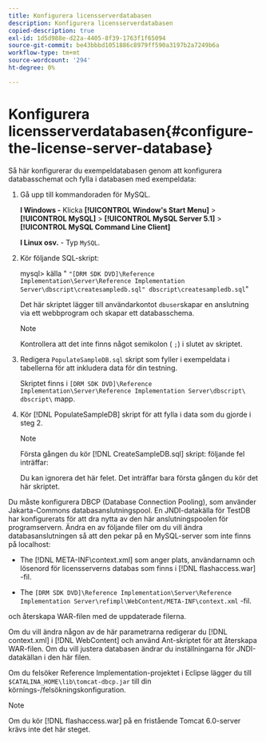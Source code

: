 ```yaml
---
title: Konfigurera licensserverdatabasen
description: Konfigurera licensserverdatabasen
copied-description: true
exl-id: 1d5d988e-d22a-4405-8f39-1763f1f65094
source-git-commit: be43bbbd1051886c8979ff590a3197b2a7249b6a
workflow-type: tm+mt
source-wordcount: '294'
ht-degree: 0%

---
```


# Konfigurera licensserverdatabasen{#configure-the-license-server-database}

Så här konfigurerar du exempeldatabasen genom att konfigurera databasschemat och fylla i databasen med exempeldata:

1. Gå upp till kommandoraden för MySQL.

   **I Windows -** Klicka  **[!UICONTROL Window's Start Menu]** > **[!UICONTROL MySQL]** > **[!UICONTROL MySQL Server 5.1]** > **[!UICONTROL MySQL Command Line Client]**

   **I Linux osv.** - Typ `MySQL`.

1. Kör följande SQL-skript:

   mysql> källa &quot; `"[DRM SDK DVD]\Reference Implementation\Server\Reference Implementation Server\dbscript\createsampledb.sql" dbscript\createsampledb.sql`&quot;

   Det här skriptet lägger till användarkontot `dbuser`skapar en anslutning via ett webbprogram och skapar ett databasschema.

   >[!NOTE]
   >
   >Kontrollera att det inte finns något semikolon ( `;`) i slutet av skriptet.

1. Redigera `PopulateSampleDB.sql` skript som fyller i exempeldata i tabellerna för att inkludera data för din testning.

   Skriptet finns i `[DRM SDK DVD]\Reference Implementation\Server\Reference Implementation Server\dbscript\ dbscript\` mapp.
1. Kör [!DNL PopulateSampleDB] skript för att fylla i data som du gjorde i steg 2.

   >[!NOTE]
   >
   >Första gången du kör [!DNL CreateSampleDB.sql] skript: följande fel inträffar:

   Du kan ignorera det här felet. Det inträffar bara första gången du kör det här skriptet.

Du måste konfigurera DBCP (Database Connection Pooling), som använder Jakarta-Commons databasanslutningspool. En JNDI-datakälla för TestDB har konfigurerats för att dra nytta av den här anslutningspoolen för programservern. Ändra en av följande filer om du vill ändra databasanslutningen så att den pekar på en MySQL-server som inte finns på localhost:

* The [!DNL META-INF\context.xml] som anger plats, användarnamn och lösenord för licensserverns databas som finns i [!DNL flashaccess.war] -fil.

* The `[DRM SDK DVD]\Reference Implementation\Server\Reference Implementation Server\refimpl\WebContent/META-INF\context.xml` -fil.

och återskapa WAR-filen med de uppdaterade filerna.

Om du vill ändra någon av de här parametrarna redigerar du [!DNL context.xml] i [!DNL WebContent] och använd Ant-skriptet för att återskapa WAR-filen. Om du vill justera databasen ändrar du inställningarna för JNDI-datakällan i den här filen.

Om du felsöker Reference Implementation-projektet i Eclipse lägger du till `$CATALINA_HOME\lib\tomcat-dbcp.jar` till din körnings-/felsökningskonfiguration.

>[!NOTE]
>
>Om du kör [!DNL flashaccess.war] på en fristående Tomcat 6.0-server krävs inte det här steget.
